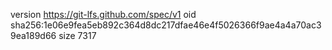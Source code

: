 version https://git-lfs.github.com/spec/v1
oid sha256:1e06e9fea5eb892c364d8dc217dfae46e4f5026366f9ae4a4a70ac39ea189d66
size 7317
